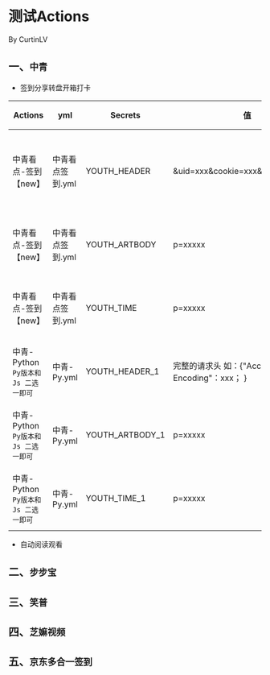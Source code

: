 # 测试Actions

By CurtinLV

## 一、`中青`
  * 签到分享转盘开箱打卡
      
 Actions  | yml   | Secrets  |  值  |  说明
 ---- | ----- | ------ | ----- | -----
 中青看点-签到【new】  | 中青看点签到.yml | YOUTH_HEADER | &uid=xxx&cookie=xxx&cookie_id=xxxx | `必须` 多账号换行 
 中青看点-签到【new】  | 中青看点签到.yml | YOUTH_ARTBODY | p=xxxxx | 多账号换行 
 中青看点-签到【new】  | 中青看点签到.yml | YOUTH_TIME | p=xxxxx | 多账号换行 
 中青-Python `Py版本和Js 二选一即可` | 中青-Py.yml | YOUTH_HEADER_1 | 完整的请求头 如：{"Accept-Encoding"：xxx； } | 多账号换行
 中青-Python `Py版本和Js 二选一即可` | 中青-Py.yml | YOUTH_ARTBODY_1 | p=xxxxx | 多账号换行 
 中青-Python `Py版本和Js 二选一即可` | 中青-Py.yml | YOUTH_TIME_1 | p=xxxxx | 多账号换行 
  
 * 自动阅读观看


## 二、`步步宝`

## 三、`笑普`

## 四、`芝嫲视频`

## 五、`京东多合一签到`


